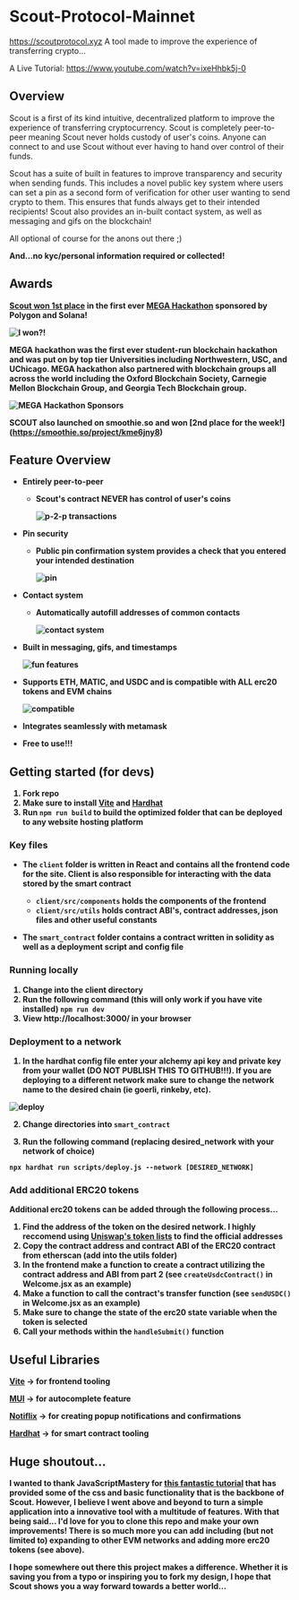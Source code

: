 # Scout-Protocol-Mainnet
https://scoutprotocol.xyz
A tool made to improve the experience of transferring crypto...

A Live Tutorial: https://www.youtube.com/watch?v=ixeHhbk5j-0

## Overview

Scout is a first of its kind intuitive, decentralized platform to improve the experience of transferring cryptocurrency. Scout is completely peer-to-peer meaning Scout never holds custody of user's coins. Anyone can connect to and use Scout without ever having to hand over control of their funds.

Scout has a suite of built in features to improve transparency and security when sending funds. This includes a novel public key system where users can set a pin as a second form of verification for other user wanting to send crypto to them. This ensures that funds always get to their intended recipients! Scout also provides an in-built contact system, as well as messaging and gifs on the blockchain! 

All optional of course for the anons out there ;) 

<b>And...no kyc/personal information required or collected!<b>

## Awards
[Scout won 1st place](https://mirror.xyz/m7e.eth/AQSfetsbmfznywv5OgJoq9rOEeqp3HybQWoVaA3f-gc) in the first ever [MEGA Hackathon](https://www.megahackathon.com/#Feature6_0) sponsored by Polygon and Solana!

![I won?!](./readme_images/mega.png)

MEGA hackathon was the first ever student-run blockchain hackathon and was put on by top tier Universities including Northwestern, USC, and UChicago. MEGA hackathon also partnered with blockchain groups all across the world including the Oxford Blockchain Society, Carnegie Mellon Blockchain Group, and Georgia Tech Blockchain group.


![MEGA Hackathon Sponsors](./readme_images/hackathon_sponsors.png)

SCOUT also launched on smoothie.so and won [2nd place for the week!] (https://smoothie.so/project/kme6jny8)

## Feature Overview

* Entirely peer-to-peer
  * Scout's contract NEVER has control of user's coins

    ![p-2-p transactions](./readme_images/p2p.png)

* Pin security
  * Public pin confirmation system provides a check that you entered your intended destination

    ![pin](./readme_images/pin.png)
  
* Contact system
  * Automatically autofill addresses of common contacts

    ![contact system](./readme_images/contacts.png)
  
 * Built in messaging, gifs, and timestamps

    ![fun features](./readme_images/transactions.png)
  
 * Supports ETH, MATIC, and USDC and is compatible with ALL erc20 tokens and EVM chains

    ![compatible](./readme_images/compatible.png)
  
 * Integrates seamlessly with metamask
 * Free to use!!!


## Getting started (for devs)
1. Fork repo
2. Make sure to install [Vite](https://vitejs.dev/) and [Hardhat](https://hardhat.org/)
3. Run ```npm run build``` to build the optimized folder that can be deployed to any website hosting platform

### Key files
  - The ```client``` folder is written in React and contains all the frontend code for the site. Client is also responsible for interacting with the data stored by the smart contract
    - ```client/src/components``` holds the components of the frontend
    - ```client/src/utils``` holds contract ABI's, contract addresses, json files and other useful constants

  -  The ```smart_contract``` folder contains a contract written in solidity as well as a deployment script and config file


### Running locally
1. Change into the client directory
2. Run the following command (this will only work if you have vite installed)
    ```npm run dev```
3. View http://localhost:3000/ in your browser

### Deployment to a network

1. In the hardhat config file enter your alchemy api key and private key from your wallet (DO NOT PUBLISH THIS TO GITHUB!!!). If you are deploying to a different network make sure to change the network name to the desired chain (ie goerli, rinkeby, etc).

![deploy](./readme_images/deploy.png)

2. Change directories into ```smart_contract``` 

3. Run the following command (replacing desired_network with your network of choice)

  ```npx hardhat run scripts/deploy.js --network [DESIRED_NETWORK]```


### Add additional ERC20 tokens
Additional erc20 tokens can be added through the following process...

  1. Find the address of the token on the desired network. I highly reccomend using [Uniswap's token lists](https://tokenlists.org/) to find the official addresses
  2. Copy the contract address and contract ABI of the ERC20 contract from etherscan (add into the utils folder)
  3. In the frontend make a function to create a contract utilizing the contract address and ABI from part 2 (see ```createUsdcContract()``` in Welcome.jsx as an example)
  4. Make a function to call the contract's transfer function (see ```sendUSDC()``` in Welcome.jsx as an example)
  5. Make sure to change the state of the erc20 state variable when the token is selected
  6. Call your methods within the ```handleSubmit()``` function


## Useful Libraries
[Vite](https://vitejs.dev/) -> for frontend tooling

[MUI](https://mui.com/) -> for autocomplete feature

[Notiflix](https://notiflix.github.io/) -> for creating popup notifications and confirmations

[Hardhat](https://hardhat.org/) -> for smart contract tooling

## Huge shoutout...
I wanted to thank JavaScriptMastery for [this fantastic tutorial](https://www.youtube.com/watch?v=Wn_Kb3MR_cU&list=PLoclJQ4TxDnBgL_WQmYpN7OcIAiYRkJCt&index=4) that has provided some of the css and basic functionality that is the backbone of Scout. However, I believe I went above and beyond to turn a simple application into a innovative tool with a multitude of features. With that being said... I'd love for you to clone this repo and make your own improvements! There is so much more you can add including (but not limited to) expanding to other EVM networks and adding more erc20 tokens (see above). 

I hope somewhere out there this project makes a difference. Whether it is saving you from a typo or inspiring you to fork my design, I hope that Scout shows you a way forward towards a better world...






